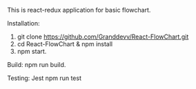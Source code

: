 This is react-redux application for basic flowchart.

Installation:
1. git clone https://github.com/Granddevv/React-FlowChart.git
2. cd React-FlowChart & npm install
3. npm start.

Build:
npm run build.


Testing: Jest
npm run test
